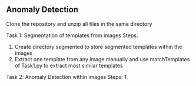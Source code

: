 ## Anomaly Detection
Clone the repository and unzip all files in the same directory

Task 1: Segmentation of templates from images
Steps:
  1. Create directory segmented to store segmented templates within the images
  2. Extract one template from any image manually and use matchTemplates of Task1.py to extract most similar templates

Task 2: Anomaly Detection within images
Steps:
  1. 

